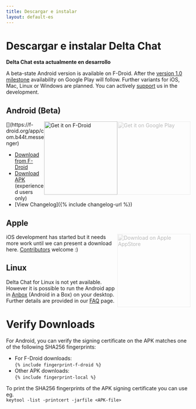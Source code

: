 ```yaml
---
title: Descargar e instalar
layout: default-es
---
```




<!-- GENERATED FILE -- DO NOT EDIT -->



# Descargar e instalar Delta Chat

**Delta Chat esta actualmente en desarrollo**

A beta-state Android version is available on F-Droid. After the [version 1.0 milestone](https://github.com/deltachat/deltachat-android/milestone/1) availability on Google Play will follow. 
Further variants for iOS, Mac, Linux or Windows are planned.
You can actively [support](contribute) us in the development.

## Android (Beta)

<img src="../assets/home/get-it-on-gplay.png" alt="Get it on Google Play" width="200" style="float:right; filter: opacity(.3) grayscale(100%);" />
[<img style="float:right" src="../assets/home/get-it-on-fdroid.png" alt="Get it on F-Droid" width="200" />](https://f-droid.org/app/com.b44t.messenger)

* [Download from F-Droid](https://f-droid.org/app/com.b44t.messenger)
* [Download APK](https://github.com/deltachat/deltachat-android/releases) (experienced users only)
* [View Changelog]({% include changelog-url %})


## Apple

<img src="../assets/home/get-it-on-ios.png" alt="Download on Apple AppStore" width="200" style="float:right; filter: opacity(.3) grayscale(100%);" />

iOS development has started but it needs more work until we can present a download here. [Contributors](contribute) welcome :)


## Linux

Delta Chat for Linux is not yet available. However it is possible to run the Android app in [Anbox](https://anbox.io) (Android in a Box) on your desktop.
Further details are provided in our [FAQ](help#multiclient) page.


# Verify Downloads

For Android, you can verify the signing certificate on the APK matches one of the following SHA256 fingerprints:  

* For F-Droid downloads:  
  `{% include fingerprint-f-droid %}`
* Other APK downloads:  
  `{% include fingerprint-local %}`

To print the SHA256 fingerprints of the APK signing certificate you can use eg.  
`keytool -list -printcert -jarfile <APK-file>`

